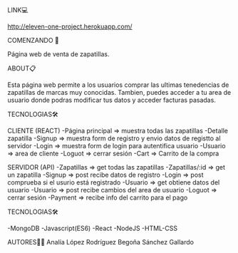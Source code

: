LINK💻 
>
http://eleven-one-project.herokuapp.com/

COMENZANDO 🚀 
>
Página web de venta de zapatillas.

ABOUT📋
>
Esta página web permite a los usuarios comprar las ultimas tenedencias de zapatillas de marcas muy conocidas. 
Tambien, puedes acceder a tu area de usuario donde podras modificar tus datos y acceder facturas pasadas.

TECNOLOGIAS🛠️
>
CLIENTE (REACT)
-Página principal => muestra todas las zapatillas
-Detalle zapatilla
-Signup => muestra form de registro y envio datos de registto al servidor
-Login => muestra form de login para autentifica usuario
-Usuario => area de cliente
-Loguot => cerrar sesión
-Cart => Carrito de la compra
>
SERVIDOR (API)
-Zapatillas  => get todas las zapatillas
-Zapatillas/:id => get un zapatilla
-Signup => post recibe datos de registro
-Login => post comprueba si el usurio está registrado
-Usuario => get obtiene datos del usuario
-Usuario => post recibe cambios del area de usuario
-Loguot => cerrar sesión
-Payment => recibe info del carrito para el pago

TECNOLOGIAS🛠️
>
-MongoDB
-Javascript(ES6)
-React
-NodeJS
-HTML-CSS

>
AUTORES👩‍💻
Analía López Rodríguez
Begoña Sánchez Gallardo
